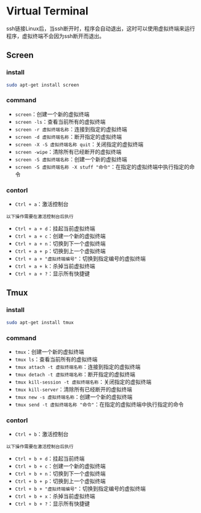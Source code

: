 # Virtual Terminal

ssh链接Linux后，当ssh断开时，程序会自动退出，这时可以使用虚拟终端来运行程序，虚拟终端不会因为ssh断开而退出。

## Screen

### install

```bash
sudo apt-get install screen
```

### command

- `screen`：创建一个新的虚拟终端
- `screen -ls`：查看当前所有的虚拟终端
- `screen -r 虚拟终端名称`：连接到指定的虚拟终端
- `screen -d 虚拟终端名称`：断开指定的虚拟终端
- `screen -X -S 虚拟终端名称 quit`：关闭指定的虚拟终端
- `screen -wipe`：清除所有已经断开的虚拟终端
- `screen -S 虚拟终端名称`：创建一个新的虚拟终端
- `screen -S 虚拟终端名称 -X stuff "命令"`：在指定的虚拟终端中执行指定的命令

### contorl

- `Ctrl + a`：激活控制台

`以下操作需要在激活控制台后执行`

- `Ctrl + a + d`：挂起当前虚拟终端
- `Ctrl + a + c`：创建一个新的虚拟终端
- `Ctrl + a + n`：切换到下一个虚拟终端
- `Ctrl + a + p`：切换到上一个虚拟终端
- `Ctrl + a + "虚拟终端编号"`：切换到指定编号的虚拟终端
- `Ctrl + a + k`：杀掉当前虚拟终端
- `Ctrl + a + ?`：显示所有快捷键

## Tmux

### install

```bash
sudo apt-get install tmux
```

### command

- `tmux`：创建一个新的虚拟终端
- `tmux ls`：查看当前所有的虚拟终端
- `tmux attach -t 虚拟终端名称`：连接到指定的虚拟终端
- `tmux detach -t 虚拟终端名称`：断开指定的虚拟终端
- `tmux kill-session -t 虚拟终端名称`：关闭指定的虚拟终端
- `tmux kill-server`：清除所有已经断开的虚拟终端
- `tmux new -s 虚拟终端名称`：创建一个新的虚拟终端
- `tmux send -t 虚拟终端名称 "命令"`：在指定的虚拟终端中执行指定的命令

### contorl

- `Ctrl + b`：激活控制台

`以下操作需要在激活控制台后执行`

- `Ctrl + b + d`：挂起当前终端
- `Ctrl + b + c`：创建一个新的虚拟终端
- `Ctrl + b + n`：切换到下一个虚拟终端
- `Ctrl + b + p`：切换到上一个虚拟终端
- `Ctrl + b + "虚拟终端编号"`：切换到指定编号的虚拟终端
- `Ctrl + b + x`：杀掉当前虚拟终端
- `Ctrl + b + ?`：显示所有快捷键